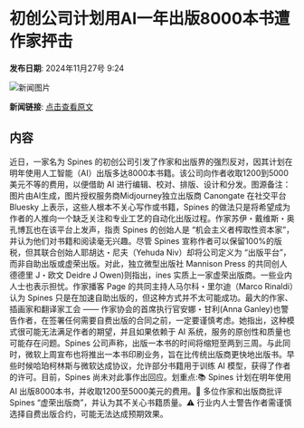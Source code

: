 # 初创公司计划用AI一年出版8000本书遭作家抨击

**发布日期**: 2024年11月27号 9:24

![新闻图片](https://pic.chinaz.com/picmap/202312281011301291_5.jpg)

**新闻链接**: [点击查看原文](https://www.aibase.com/zh/news/13502)

## 内容

近日，一家名为 Spines 的初创公司引发了作家和出版界的强烈反对，因其计划在明年使用人工智能（AI）出版多达8000本书籍。该公司向作者收取1200到5000美元不等的费用，以便借助 AI 进行编辑、校对、排版、设计和分发。图源备注：图片由AI生成，图片授权服务商Midjourney独立出版商 Canongate 在社交平台 Bluesky 上表示，这些人根本不关心写作或书籍，Spines 的做法只是将希望成为作者的人推向一个缺乏关注和专业工艺的自动化出版过程。作家苏伊・戴维斯・奥孔博瓦也在该平台上发声，指责 Spines 的创始人是 “机会主义者榨取性资本家”，并认为他们对书籍和阅读毫无兴趣。尽管 Spines 宣称作者可以保留100%的版税，但其联合创始人耶胡达・尼夫（Yehuda Niv）却将公司定义为 “出版平台”，而非自助出版或虚荣出版。对此，独立微型出版社 Mannison Press 的共同创人德德里 J・欧文 Deidre J Owen)则指出，ines 实质上一家虚荣出版商。一些业内人士也表示担忧。作家播客 Page 的共同主持人马尔科・里尔迪（Marco Rinaldi）认为 Spines 只是在加速自助出版的，但这种方式并不太可能成功。最大的作家、插画家和翻译家工会 —— 作家协会的首席执行官安娜・甘利(Anna Ganley)也警告作者，在签署任何需要自费出版的合同之前，一定要谨慎考虑。她指出，这种模式很可能无法满足作者的期望，并且如果依赖于 AI 系统，服务的原创性和质量也可能存在问题。Spines 公司声称，出版一本书的时间将缩短至两到三周。与此同时，微软上周宣布也将推出一本书印刷业务，旨在比传统出版商更快地出版书。早些时候哈珀柯林斯与微软达成协议，允许部分书籍用于训练 AI 模型，获得了作者的许可。目前，Spines 尚未对此事作出回应。划重点:📚 Spines 计划在明年使用 AI 出版8000本书，并收取1200至5000美元的费用。💬 多位作家和出版商批评 Spines “虚荣出版商”，并认为其不关心书籍质量。⚠️ 行业内人士警告作者需谨慎选择自费出版合约，可能无法达成预期效果。
